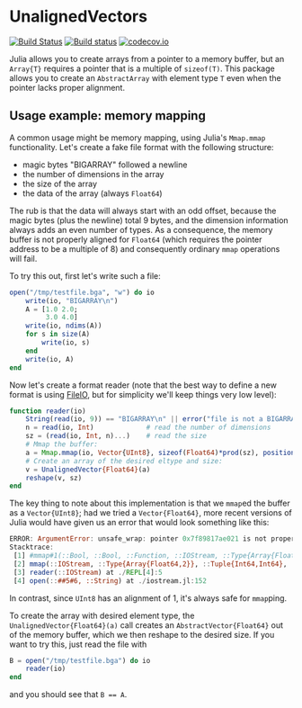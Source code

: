 # UnalignedVectors

[![Build Status](https://travis-ci.org/JuliaArrays/UnalignedVectors.jl.svg?branch=master)](https://travis-ci.org/JuliaArrays/UnalignedVectors.jl)
[![Build status](https://ci.appveyor.com/api/projects/status/e5s72r50g0xix7o6/branch/master?svg=true)](https://ci.appveyor.com/project/timholy/unalignedvectors-jl/branch/master)
[![codecov.io](http://codecov.io/github/JuliaArrays/UnalignedVectors.jl/coverage.svg?branch=master)](http://codecov.io/github/JuliaArrays/UnalignedVectors.jl?branch=master)

Julia allows you to create arrays from a pointer to a memory buffer,
but an `Array{T}` requires a pointer that is a multiple of
`sizeof(T)`. This package allows you to create an `AbstractArray` with
element type `T` even when the pointer lacks proper alignment.

## Usage example: memory mapping

A common usage might be memory mapping, using Julia's `Mmap.mmap`
functionality. Let's create a fake file format with the following
structure:

- magic bytes "BIGARRAY" followed a newline
- the number of dimensions in the array
- the size of the array
- the data of the array (always `Float64`)

The rub is that the data will always start with an odd offset, because
the magic bytes (plus the newline) total 9 bytes, and the dimension
information always adds an even number of types. As a consequence, the
memory buffer is not properly aligned for `Float64` (which requires
the pointer address to be a multiple of 8) and consequently ordinary
`mmap` operations will fail.

To try this out, first let's write such a file:

```julia
open("/tmp/testfile.bga", "w") do io
    write(io, "BIGARRAY\n")
    A = [1.0 2.0;
         3.0 4.0]
    write(io, ndims(A))
    for s in size(A)
        write(io, s)
    end
    write(io, A)
end
```

Now let's create a format reader (note that the best way to define a
new format is using [FileIO](https://github.com/JuliaIO/FileIO.jl),
but for simplicity we'll keep things very low level):

```julia
function reader(io)
    String(read(io, 9)) == "BIGARRAY\n" || error("file is not a BIGARRAY file")
    n = read(io, Int)             # read the number of dimensions
    sz = (read(io, Int, n)...)    # read the size
    # Mmap the buffer:
    a = Mmap.mmap(io, Vector{UInt8}, sizeof(Float64)*prod(sz), position(io))
    # Create an array of the desired eltype and size:
    v = UnalignedVector{Float64}(a)
    reshape(v, sz)
end
```

The key thing to note about this implementation is that we `mmap`ed
the buffer as a `Vector{UInt8}`; had we tried a `Vector{Float64}`,
more recent versions of Julia would have given us an error that would
look something like this:

```julia
ERROR: ArgumentError: unsafe_wrap: pointer 0x7f89817ae021 is not properly aligned to 8 bytes
Stacktrace:
 [1] #mmap#1(::Bool, ::Bool, ::Function, ::IOStream, ::Type{Array{Float64,2}}, ::Tuple{Int64,Int64}, ::Int64) at ./mmap.jl:139
 [2] mmap(::IOStream, ::Type{Array{Float64,2}}, ::Tuple{Int64,Int64}, ::Int64) at ./mmap.jl:102
 [3] reader(::IOStream) at ./REPL[4]:5
 [4] open(::##5#6, ::String) at ./iostream.jl:152
```

In contrast, since `UInt8` has an alignment of 1, it's always safe for `mmap`ping.

To create the array with desired element type, the
`UnalignedVector{Float64}(a)` call creates an
`AbstractVector{Float64}` out of the memory buffer, which we then
reshape to the desired size. If you want to try this, just read the file with

```julia
B = open("/tmp/testfile.bga") do io
    reader(io)
end
```

and you should see that `B == A`.
